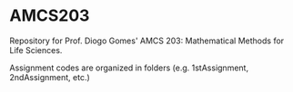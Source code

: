 # AMCS203

Repository for Prof. Diogo Gomes' AMCS 203: Mathematical Methods for Life Sciences.

Assignment codes are organized in folders (e.g. 1stAssignment, 2ndAssignment, etc.)
